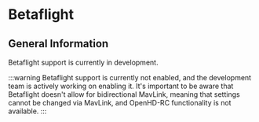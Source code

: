 # Betaflight

## General Information

Betaflight support is currently in development.

:::warning
Betaflight support is currently not enabled, and the development team is actively working on enabling it. It's important to be aware that Betaflight doesn't allow for bidirectional MavLink, meaning that settings cannot be changed via MavLink, and OpenHD-RC functionality is not available.
:::